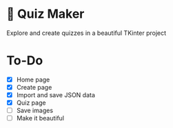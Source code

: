 # 🧠 Quiz Maker

Explore and create quizzes in a beautiful TKinter project

# To-Do

- [x] Home page
- [x] Create page
- [x] Import and save JSON data
- [x] Quiz page
- [ ] Save images
- [ ] Make it beautiful
